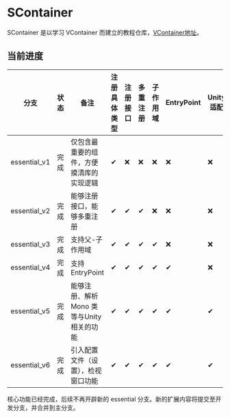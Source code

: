 # SContainer

SContainer 是以学习 VContainer 而建立的教程仓库，[VContainer地址](https://github.com/hadashiA/VContainer)。

## 当前进度

| 分支         | 状态 | 备注                                      | 注册具体类型 | 注册接口 | 多重注册 | 子作用域 | EntryPoint | Unity适配 | 编辑器相关 |
| ------------ | ---- | ----------------------------------------- | ------------ | -------- | -------- | -------- | ---------- | --------- | ---------- |
| essential_v1 | 完成 | 仅包含最重要的组件，方便摸清库的实现逻辑  | ✔            | ❌        | ❌        | ❌        | ❌          | ❌         | ❌          |
| essential_v2 | 完成 | 能够注册接口，能够多重注册                | ✔            | ✔        | ✔        | ❌        | ❌          | ❌         | ❌          |
| essential_v3 | 完成 | 支持父-子作用域                           | ✔            | ✔        | ✔        | ✔        | ❌          | ❌         | ❌          |
| essential_v4 | 完成 | 支持EntryPoint                            | ✔            | ✔        | ✔        | ✔        | ✔          | ❌         | ❌          |
| essential_v5 | 完成 | 能够注册、解析 Mono 类等与Unity相关的功能 | ✔            | ✔        | ✔        | ✔        | ✔          | ✔         | ❌          |
| essential_v6 | 完成 | 引入配置文件（设置），检视窗口功能        | ✔            | ✔        | ✔        | ✔        | ✔          | ✔         | ✔          |

核心功能已经完成，后续不再开辟新的 essential 分支。新的扩展内容将提交至开发分支，并合并到主分支。
